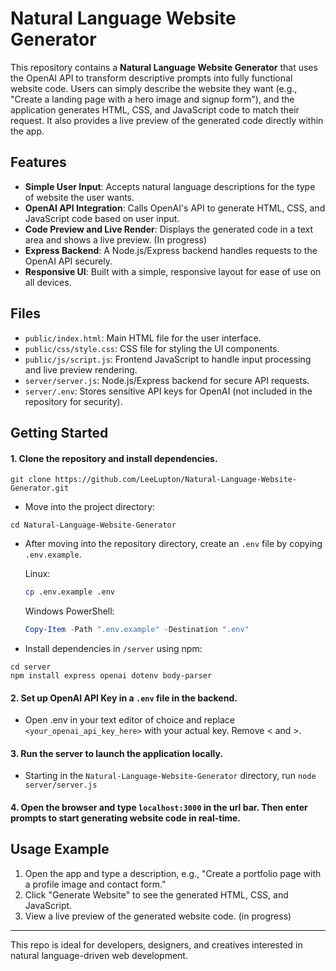 # Natural Language Website Generator

This repository contains a **Natural Language Website Generator** that uses the OpenAI API to transform descriptive prompts into fully functional website code. Users can simply describe the website they want (e.g., "Create a landing page with a hero image and signup form"), and the application generates HTML, CSS, and JavaScript code to match their request. It also provides a live preview of the generated code directly within the app.

## Features

- **Simple User Input**: Accepts natural language descriptions for the type of website the user wants.
- **OpenAI API Integration**: Calls OpenAI's API to generate HTML, CSS, and JavaScript code based on user input.
- **Code Preview and Live Render**: Displays the generated code in a text area and shows a live preview. (In progress)
- **Express Backend**: A Node.js/Express backend handles requests to the OpenAI API securely.
- **Responsive UI**: Built with a simple, responsive layout for ease of use on all devices.

## Files

- `public/index.html`: Main HTML file for the user interface.
- `public/css/style.css`: CSS file for styling the UI components.
- `public/js/script.js`: Frontend JavaScript to handle input processing and live preview rendering.
- `server/server.js`: Node.js/Express backend for secure API requests.
- `server/.env`: Stores sensitive API keys for OpenAI (not included in the repository for security).

## Getting Started

#### 1. **Clone the repository** and install dependencies.

   ```git
   git clone https://github.com/LeeLupton/Natural-Language-Website-Generator.git
   ```

   - Move into the project directory:
   
   ```
   cd Natural-Language-Website-Generator
   ```

   - After moving into the repository directory, create an `.env` file by copying `.env.example`.
  
     Linux:
     ```bash
     cp .env.example .env
     ```
  
     Windows PowerShell:
     ```PowerShell
     Copy-Item -Path ".env.example" -Destination ".env"
     ```
  
  - Install dependencies in `/server` using npm:
  ```npm
  cd server
  npm install express openai dotenv body-parser
  ```
  
#### 2. **Set up OpenAI API Key** in a `.env` file in the backend.
   - Open .env in your text editor of choice and replace `<your_openai_api_key_here>` with your actual key. Remove < and >.

#### 3. **Run the server** to launch the application locally.
   - Starting in the `Natural-Language-Website-Generator` directory, run `node server/server.js`

#### 4. Open the browser and type `localhost:3000` in the url bar. Then enter prompts to start generating website code in real-time.

## Usage Example

1. Open the app and type a description, e.g., "Create a portfolio page with a profile image and contact form."
2. Click "Generate Website" to see the generated HTML, CSS, and JavaScript.
3. View a live preview of the generated website code. (in progress)

---

This repo is ideal for developers, designers, and creatives interested in natural language-driven web development.
